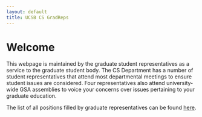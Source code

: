 ```yaml
---
layout: default
title: UCSB CS GradReps 
---
```


Welcome
=======

This webpage is maintained by the graduate student representatives as a service to the graduate student body. The CS Department has a number of student representatives that attend most departmental meetings to ensure student issues are considered. Four representatives also attend university-wide GSA assemblies to voice your concerns over issues pertaining to your graduate education.

The list of all positions filled by graduate representatives can be found [here](/gradreps.html).
